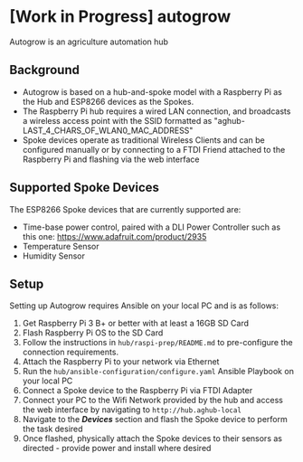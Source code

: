 # [Work in Progress] autogrow

Autogrow is an agriculture automation hub

## Background

- Autogrow is based on a hub-and-spoke model with a Raspberry Pi as the Hub and ESP8266 devices as the Spokes.
- The Raspberry Pi hub requires a wired LAN connection, and broadcasts a wireless access point with the SSID formatted as "aghub-LAST_4_CHARS_OF_WLAN0_MAC_ADDRESS"
- Spoke devices operate as traditional Wireless Clients and can be configured manually or by connecting to a FTDI Friend attached to the Raspberry Pi and flashing via the web interface

## Supported Spoke Devices

The ESP8266 Spoke devices that are currently supported are:

- Time-base power control, paired with a DLI Power Controller such as this one: https://www.adafruit.com/product/2935
- Temperature Sensor
- Humidity Sensor

## Setup

Setting up Autogrow requires Ansible on your local PC and is as follows:

1. Get Raspberry Pi 3 B+ or better with at least a 16GB SD Card
2. Flash Raspberry Pi OS to the SD Card
3. Follow the instructions in `hub/raspi-prep/README.md` to pre-configure the connection requirements.
4. Attach the Raspberry Pi to your network via Ethernet
5. Run the `hub/ansible-configuration/configure.yaml` Ansible Playbook on your local PC
6. Connect a Spoke device to the Raspberry Pi via FTDI Adapter
7. Connect your PC to the Wifi Network provided by the hub and access the web interface by navigating to `http://hub.aghub-local`
8. Navigate to the ***Devices*** section and flash the Spoke device to perform the task desired
9. Once flashed, physically attach the Spoke devices to their sensors as directed - provide power and install where desired
